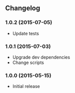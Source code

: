 ## Changelog

### 1.0.2 (2015-07-05)

* Update tests

### 1.0.1 (2015-07-03)

* Upgrade dev dependencies
* Change scripts

### 1.0.0 (2015-05-15)

* Initial release